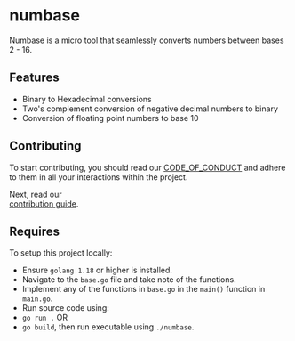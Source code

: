 # numbase

Numbase is a micro tool that seamlessly converts numbers between bases 2 - 16.

## Features

- Binary to Hexadecimal conversions
- Two's complement conversion of negative decimal numbers to binary
- Conversion of floating point numbers to base 10

## Contributing

 To start contributing, you should read our
[CODE_OF_CONDUCT](https://github.com/AltGophers/numbase/blob/main/CODE_OF_CONDUCT.md)
and adhere to them in all your interactions within the project.

Next, read our  
[contribution guide](https://github.com/AltGophers/numbase/blob/main/CONTRIBUTING.md).

## Requires

To setup this project locally:

- Ensure `golang 1.18` or higher is installed.
- Navigate to the `base.go` file and take note of the functions.
- Implement any of the functions in `base.go` in the `main()` function in `main.go`.
- Run source code using:
- `go run .`
    OR
- `go build`, then run executable using `./numbase`.
